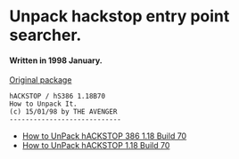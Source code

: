 # Unpack hackstop entry point searcher.

#### Written in 1998 January.

[Original package](https://defacto2.net/f/a72541c)

```
hACKSTOP / hS386 1.18B70
How to Unpack It.
(c) 15/01/98 by THE AVENGER
----------------------------
```

- [How to UnPack hACKSTOP 386 1.18 Build 70](https://github.com/sceners/hackstop-entry-point-searcher-the-avenger/blob/main/hseps386.txt)
- [How to UnPack hACKSTOP 1.18 Build 70](https://github.com/sceners/hackstop-entry-point-searcher-the-avenger/blob/main/hseps.txt)
